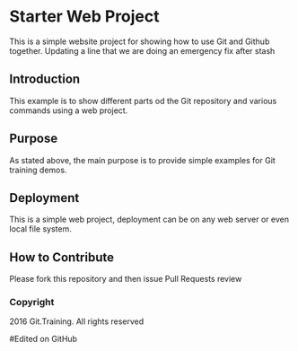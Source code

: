 # Starter Web Project

This is a simple website project for showing how to use Git and Github together. Updating a line that we are doing an emergency fix after stash

## Introduction

This example is to show different parts od the Git repository and various commands using a web project.

## Purpose

As stated above, the main purpose is to provide simple examples for Git training demos.

## Deployment

This is a simple web project, deployment can be on any web server or even local file system.

## How to Contribute

Please fork this repository and then issue Pull Requests review

### Copyright
2016 
Git.Training. All rights reserved

#Edited on GitHub
